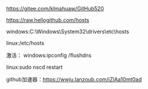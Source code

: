 https://gitee.com/klmahuaw/GitHub520

https://raw.hellogithub.com/hosts

windows:C:\Windows\System32\drivers\etc\hosts

linux:/etc/hosts

激活：
windows:ipconfig /flushdns

linux:sudo nscd restart

github加速器：https://wwju.lanzoub.com/iZlAa10mt0ad
